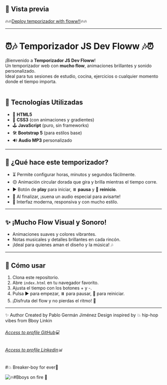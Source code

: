 
## 📸 Vista previa

🔥🔥[Deploy temporizador with floww!!](https://tempowithfloww.netlify.app/)🔥🔥

---

# ⏰🎶 Temporizador JS Dev Floww 🎶⏰

¡Bienvenido a **Temporizador JS Dev Floww**!  
Un temporizador web con **mucho flow**, animaciones brillantes y sonido personalizado.  
Ideal para tus sesiones de estudio, cocina, ejercicios o cualquier momento donde el tiempo importa.  
<br>

## 🚀 Tecnologías Utilizadas

- 🎨 **HTML5**  
- 🎼 **CSS3** (con animaciones y gradientes)
- 🕹️ **JavaScript** (puro, sin frameworks)
- 🛠️ **Bootstrap 5** (para estilos base)
- 🔊 **Audio MP3** personalizado

---

## 🎵 ¿Qué hace este temporizador?

- ⏳ Permite configurar horas, minutos y segundos fácilmente.
- 🟡 Animación circular dorada que gira y brilla mientras el tiempo corre.
- ▶️ Botón de **play** para iniciar, ⏸️ **pausa** y 🔄 **reinicio**.
- 🔔 Al finalizar, ¡suena un audio especial para avisarte!
- 🎹 Interfaz moderna, responsiva y con mucho estilo.

---

## ✨ ¡Mucho Flow Visual y Sonoro!

- Animaciones suaves y colores vibrantes.
- Notas musicales y detalles brillantes en cada rincón.
- ¡Ideal para quienes aman el diseño y la música! 🎶

---

## 📝 Cómo usar

1. Clona este repositorio.
2. Abre `index.html` en tu navegador favorito.
3. Ajusta el tiempo con los botones + y -.
4. Pulsa ▶️ para empezar, ⏸️ para pausar, 🔄 para reiniciar.
5. ¡Disfruta del flow y no pierdas el ritmo! 🎵

---


✨ Author
Created by Pablo Germán Jiménez
Design inspired by 💥 hip-hop vibes from Bboy Linkin

###### [Access to profile GitHub](https://github.com/Pablo-German-Jimenez)💻
###### [Access to profile Linkedin](https://www.linkedin.com/in/pablo-german-jimenez-0b706a200/)📊

#💥 Breaker-boy for ever🎵 

 ![🔥#Bboys on fire 🎵 ](https://media4.giphy.com/media/v1.Y2lkPTc5MGI3NjExeG11M2dtOHdnYWUxN3N6NTFoZ2t5Z24xcmV5djJjcjI4ODlyZ3duZSZlcD12MV9pbnRlcm5hbF9naWZfYnlfaWQmY3Q9Zw/ANFZtmUiXncuUmKMwY/giphy.gif)
